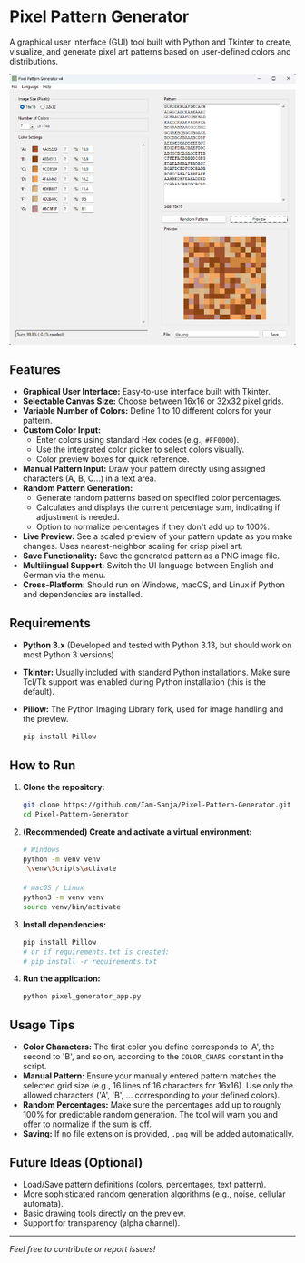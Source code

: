 # Pixel Pattern Generator

A graphical user interface (GUI) tool built with Python and Tkinter to create, visualize, and generate pixel art patterns based on user-defined colors and distributions.

![Screenshot of the Pixel Pattern Generator UI](overview.png)

## Features

*   **Graphical User Interface:** Easy-to-use interface built with Tkinter.
*   **Selectable Canvas Size:** Choose between 16x16 or 32x32 pixel grids.
*   **Variable Number of Colors:** Define 1 to 10 different colors for your pattern.
*   **Custom Color Input:**
    *   Enter colors using standard Hex codes (e.g., `#FF0000`).
    *   Use the integrated color picker to select colors visually.
    *   Color preview boxes for quick reference.
*   **Manual Pattern Input:** Draw your pattern directly using assigned characters (A, B, C...) in a text area.
*   **Random Pattern Generation:**
    *   Generate random patterns based on specified color percentages.
    *   Calculates and displays the current percentage sum, indicating if adjustment is needed.
    *   Option to normalize percentages if they don't add up to 100%.
*   **Live Preview:** See a scaled preview of your pattern update as you make changes. Uses nearest-neighbor scaling for crisp pixel art.
*   **Save Functionality:** Save the generated pattern as a PNG image file.
*   **Multilingual Support:** Switch the UI language between English and German via the menu.
*   **Cross-Platform:** Should run on Windows, macOS, and Linux if Python and dependencies are installed.

## Requirements

*   **Python 3.x** (Developed and tested with Python 3.13, but should work on most Python 3 versions)
*   **Tkinter:** Usually included with standard Python installations. Make sure Tcl/Tk support was enabled during Python installation (this is the default).
*   **Pillow:** The Python Imaging Library fork, used for image handling and the preview.

    ```bash
    pip install Pillow
    ```

## How to Run

1.  **Clone the repository:**
    ```bash
    git clone https://github.com/Iam-Sanja/Pixel-Pattern-Generator.git
    cd Pixel-Pattern-Generator
    ```

2.  **(Recommended) Create and activate a virtual environment:**
    ```bash
    # Windows
    python -m venv venv
    .\venv\Scripts\activate

    # macOS / Linux
    python3 -m venv venv
    source venv/bin/activate
    ```

3.  **Install dependencies:**
    ```bash
    pip install Pillow
    # or if requirements.txt is created:
    # pip install -r requirements.txt
    ```

4.  **Run the application:**
    ```bash
    python pixel_generator_app.py
    ```

## Usage Tips

*   **Color Characters:** The first color you define corresponds to 'A', the second to 'B', and so on, according to the `COLOR_CHARS` constant in the script.
*   **Manual Pattern:** Ensure your manually entered pattern matches the selected grid size (e.g., 16 lines of 16 characters for 16x16). Use only the allowed characters ('A', 'B', ... corresponding to your defined colors).
*   **Random Percentages:** Make sure the percentages add up to roughly 100% for predictable random generation. The tool will warn you and offer to normalize if the sum is off.
*   **Saving:** If no file extension is provided, `.png` will be added automatically.

## Future Ideas (Optional)

*   Load/Save pattern definitions (colors, percentages, text pattern).
*   More sophisticated random generation algorithms (e.g., noise, cellular automata).
*   Basic drawing tools directly on the preview.
*   Support for transparency (alpha channel).

---

*Feel free to contribute or report issues!*